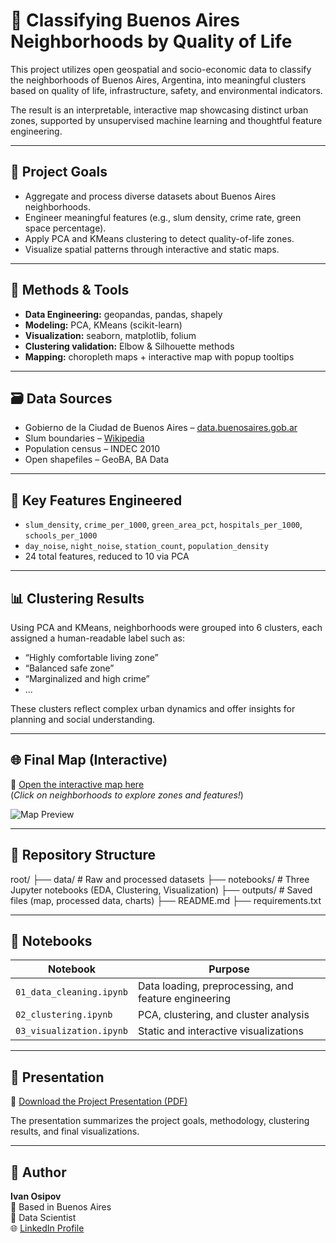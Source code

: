 # 🧠 Classifying Buenos Aires Neighborhoods by Quality of Life

This project utilizes open geospatial and socio-economic data to classify the neighborhoods of Buenos Aires, Argentina, into meaningful clusters based on quality of life, infrastructure, safety, and environmental indicators.

The result is an interpretable, interactive map showcasing distinct urban zones, supported by unsupervised machine learning and thoughtful feature engineering.

---

## 📍 Project Goals

- Aggregate and process diverse datasets about Buenos Aires neighborhoods.
- Engineer meaningful features (e.g., slum density, crime rate, green space percentage).
- Apply PCA and KMeans clustering to detect quality-of-life zones.
- Visualize spatial patterns through interactive and static maps.

---

## 🧩 Methods & Tools

- **Data Engineering:** geopandas, pandas, shapely  
- **Modeling:** PCA, KMeans (scikit-learn)  
- **Visualization:** seaborn, matplotlib, folium  
- **Clustering validation:** Elbow & Silhouette methods  
- **Mapping:** choropleth maps + interactive map with popup tooltips

---

## 🗃 Data Sources

- Gobierno de la Ciudad de Buenos Aires – [data.buenosaires.gob.ar](https://data.buenosaires.gob.ar/)
- Slum boundaries – [Wikipedia](https://de.wikipedia.org/wiki/Liste_der_informellen_Siedlungen_in_Buenos_Aires)
- Population census – INDEC 2010
- Open shapefiles – GeoBA, BA Data

---

## 🧠 Key Features Engineered

- `slum_density`, `crime_per_1000`, `green_area_pct`, `hospitals_per_1000`, `schools_per_1000`
- `day_noise`, `night_noise`, `station_count`, `population_density`
- 24 total features, reduced to 10 via PCA

---

## 📊 Clustering Results

Using PCA and KMeans, neighborhoods were grouped into 6 clusters, each assigned a human-readable label such as:

- “Highly comfortable living zone”
- “Balanced safe zone”
- “Marginalized and high crime”
- ...

These clusters reflect complex urban dynamics and offer insights for planning and social understanding.

---

## 🌐 Final Map (Interactive)

📌 [Open the interactive map here](outputs/buenos_aires_zones_map.html)  
(*Click on neighborhoods to explore zones and features!*)

![Map Preview](outputs/map_preview.png)

---

## 📁 Repository Structure
root/ ├── data/ # Raw and processed datasets 
      ├── notebooks/ # Three Jupyter notebooks (EDA, Clustering, Visualization) 
      ├── outputs/ # Saved files (map, processed data, charts) 
      ├── README.md 
      ├── requirements.txt

---

## 📌 Notebooks

| Notebook | Purpose |
|----------|---------|
| `01_data_cleaning.ipynb` | Data loading, preprocessing, and feature engineering |
| `02_clustering.ipynb`    | PCA, clustering, and cluster analysis |
| `03_visualization.ipynb` | Static and interactive visualizations |

---

## 🎥 Presentation

📄 [Download the Project Presentation (PDF)](presentation/BA_Neighborhoods_Clustering_Presentation.pdf)

The presentation summarizes the project goals, methodology, clustering results, and final visualizations.

---

## 🙋 Author

**Ivan Osipov**  
📍 Based in Buenos Aires  
💼 Data Scientist  
🌐 [LinkedIn Profile](https://www.linkedin.com/in/ivan-osipov-dsml/)
